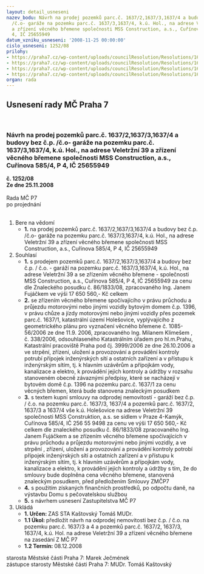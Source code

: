 ```yaml
---
layout: detail_usneseni
nazev_bodu: Návrh na prodej pozemků parc.č. 1637/2,1637/3,1637/4 a budovy bez č.p.
  /č.o- garáže na pozemku parc.č. 1637/3,1637/4, k.ú. Hol., na adrese Veletržní 39
  a zřízení věcného břemene společnosti MSS Construction, a.s., Cuřínova 585/4, P
  4, IČ 25655949
datum_vzniku_usneseni: '2008-11-25 00:00:00'
cislo_usneseni: 1252/08
prilohy:
- https://praha7.cz/wp-content/uploads/councilResolution/Resolutions/16521/45-0331.doc
- https://praha7.cz/wp-content/uploads/councilResolution/Resolutions/16521/45-skmbt_60008111015340.tif
- https://praha7.cz/wp-content/uploads/councilResolution/Resolutions/16521/45-mssconstrkupn%c3%adsmlkone%c4%8dn%c3%a1.doc
- https://praha7.cz/wp-content/uploads/councilResolution/Resolutions/16521/45-prodej_veletr%c5%ben%c3%ad_39_mss_z.doc
organ: rada
---
```

<div id="ucUsn_pList" class="usn">
	<span><h2>Usnesení rady MČ Praha 7 </h2>
<br></span><div class="standBody">
<span><h3>Návrh na prodej pozemků parc.č. 1637/2,1637/3,1637/4 a budovy bez č.p. /č.o- garáže na pozemku parc.č. 1637/3,1637/4, k.ú. Hol., na adrese Veletržní 39 a zřízení věcného břemene společnosti MSS Construction, a.s., Cuřínova 585/4, P 4, IČ 25655949</h3></span><div class="center">
		<strong>č. 1252/08</strong><br>
	</div>
<div class="center">
		<strong>Ze dne 25.11.2008</strong><br><br>
	</div>Rada MČ P7<br> po projednání<br><br><ol>
<li>Bere na vědomí<ul><li>
<strong>1.</strong> na prodej pozemků parc.č. 1637/2,1637/3,1637/4 a budovy bez č.p. /č.o- garáže na pozemku parc.č. 1637/3,1637/4, k.ú. Hol., na adrese Veletržní 39 a zřízení věcného břemene společnosti MSS Construction, a.s., Cuřínova 585/4, P 4, IČ 25655949</li></ul>
</li>
<li>Souhlasí<ul>
<li>
<strong>1.</strong> s prodejem pozemků parc.č. 1637/2,1637/3,1637/4 a budovy bez č.p. / č.o. - garáží na pozemku parc.č. 1637/3,1637/4, k.ú. Hol., na adrese Veletržní 39 a se  zřízením věcného břemene - společnosti MSS Construction, a.s., Cuřínova 585/4, P 4, IČ 25655949 za cenu dle Znaleckého posudku č. 86/1833/08, zpracovaného Ing. Janem Fujáčkem ve výši 17 650 560,- Kč celkem</li>
<li>
<strong>2.</strong> se zřízením věcného břemene spočívajícího v právu průchodu  a průjezdu motorovými nebo jinými vozidly bytovým domem č.p. 1396, v právu chůze a jízdy motorovými nebo jinými vozidly přes pozemek parc.č. 1637/1, katastrální území Holešovice, vyplývajícího z geometrického plánu pro vyznačení věcného břemene č. 1085-56/2006 ze dne 11.9. 2006, zpracovaného Ing. Milanem Klimešem , č. 338/2006, odsouhlaseného Katastrálním úřadem pro hl.m.Prahu, Katastrální pracoviště Praha pod čj. 3999/2006 ze dne 26.10.2006  a ve strpění, zřízení, uložení a provozování a provádění kontroly  potrubí přípojek inženýrských sítí a ostatních zařízení a v přístupu k inženýrským sítím, tj. k hlavním uzávěrům a přípojkám vody, kanalizace a elektro, k provádění jejich kontroly a údržby v rozsahu stanoveném obecně závaznými předpisy, které se nacházejí v bytovém domě č.p. 1396 na pozemku parc.č. 1637/1 za cenu věcných břemen, která bude stanovena znaleckým posudkem </li>
<li>
<strong>3.</strong> s textem kupní smlouvy na odprodej  nemovitostí - garáží bez č.p. / č.o. na pozemku parc.č. 1637/3, 1637/4 a pozemků parc.č. 1637/2, 1637/3 a 1637/4 vše k.ú. Holešovice na adrese Veletržní 39 společnosti MSS Construktion, a.s. se sídlem v Praze 4-Kamýk, Cuřínova 585/4, IČ 256 55 9498 za cenu ve výši  17 650 560,-  Kč celkem dle znaleckého posudku č. 86/1833/08 zpracovaného Ing. Janem Fujáčkem a se zřízením věcného břemene spočívajících v právu průchodu a průjezdu motorovými nebo jinými vozidly, a ve strpění , zřízení, uložení a provozování a provádění kontroly potrobí přípojek inženýrských sítí a ostatních zařízení a v přístupu k inženýrským sítím, tj. k hlavním uzávěrům a přípojkám vody, kanalizace a elektro, k provádění jejich kontroly a údržby s tím, že do smlouvy bude doplněna cena věcného břemene, stanovená znaleckým posudkem, před předložením Smlouvy ZMČP7   </li>
<li>
<strong>4.</strong> s použitím získaných finančních prostředků,  po odpočtu daně,  na výstavbu Domu s pečovatelskou službou</li>
<li>
<strong>5.</strong> s návrhem usnesení Zastupitelstva MČ P7</li>
</ul>
</li>
<li>Ukládá<ul>
<li>
<strong>1. Určen: </strong>ZAS STA Kaštovský Tomáš MUDr.</li>
<li>
<strong>1.1 Úkol: </strong>předložit návrh na odprodej nemovitosti  bez č.p.  / č.o. na pozemku parc.č. 1637/3 a 4 a pozemků parc.č. 1637/2, 1637/3, 1637/4, k.ú. Hol. na adrese Veletržní 39 a zřízení věcného břemene na zasedání Z MČ P7</li>
<li>
<strong>1.2 Termín: </strong>08.12.2008</li>
</ul>
</li>
</ol>starosta Městské části Praha 7: Marek Ječmének<br>zástupce starosty Městské části Praha 7: MUDr. Tomáš Kaštovský 
</div>
</div>